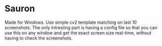 # Sauron

Made for Windows.
Use simple cv2 template matching on last 10 screenshots. 
The only intresting part is having a config file so that you can use this on any window and get the exact screen size real-time, without having to check the screenshots. 

